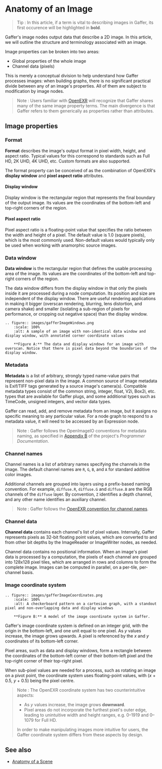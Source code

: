 # Anatomy of an Image #

> Tip :
> In this article, if a term is vital to describing images in Gaffer, its first occurence will be highlighted in **bold**.

Gaffer's image nodes output data that describe a 2D image. In this article, we will outline the structure and terminology associated with an image.

Image properties can be broken into two areas:
- Global properties of the whole image
- Channel data (pixels)

This is merely a conceptual division to help understand how Gaffer processes images: when building graphs, there is no significant practical divide between any of an image's properties. All of them are subject to modification by image nodes.

> Note :
> Users familiar with [OpenEXR](http://www.openexr.com) will recognize that Gaffer shares many of the same image property terms. The main divergence is that Gaffer refers to them generically as properties rather than attributes.


## Image properties ##

### Format ###

**Format** describes the image's output format in pixel width, height, and aspect ratio. Typical values for this correspond to standards such as Full HD, 2K UHD, 4K UHD, etc. Custom formats are also supported.

The format property can be conceived of as the combination of OpenEXR's **display window** and **pixel aspect ratio** attributes.


#### Display window ####

Display window is the rectangular region that represents the final boundary of the output image. Its values are the coordinates of the bottom-left and top-right corners of the region.


#### Pixel aspect ratio ####

Pixel aspect ratio is a floating-point value that specifies the ratio between the width and height of a pixel. The default value is 1.0 (square pixels), which is the most commonly used. Non-default values would typically only be used when working with anamorphic source images.


### Data window ###

**Data window** is the rectangular region that defines the usable processing area of the image. Its values are the coordinates of the bottom-left and top-right corners of the region.

The data window differs from the display window in that only the pixels inside it are processed during a node computation. Its position and size are independent of the display window. There are useful rendering applications in making it bigger (overscan rendering, blurring, lens distortion, and camera shake) and smaller (isolating a sub-region of pixels for performance, or cropping out negative space) than the display window.

```{eval-rst}
.. figure:: images/gafferImageWindows.png
    :scale: 100%
    :alt: A sample of an image with non-identical data window and display window, with annotated corner coordinate values

    **Figure A:** The data and display windows for an image with overscan. Notice that there is pixel data beyond the boundaries of the display window.
```


### Metadata ###

**Metadata** is a list of arbitrary, strongly typed name-value pairs that represent non-pixel data in the image. A common source of image metadata is Exif/TIFF tags generated by a source image's camera(s). Compatible metadata types consist of the common string, integer, float, V2i, Box2i, etc. types that are available for Gaffer plugs, and some additional types such as TimeCode, unsigned integers, and vector data types.

Gaffer can read, add, and remove metadata from an image, but it assigns no specific meaning to any particular value. For a node graph to respond to a metadata value, it will need to be accessed by an Expression node.

> Note :
> Gaffer follows the OpenImageIO conventions for metadata naming, as specified in [Appendix B](../../../../../share/doc/OpenImageIO/openimageio.pdf#page=397) of the project's _Programmer Documentation_.


### Channel names ###

Channel names is a list of arbitrary names specifying the channels in the image. The default channel names are `R`, `G`, `B`, and `A` for standard additive color images.

Additional channels are grouped into layers using a prefix-based naming convention. For example, `diffuse.R`, `diffuse.G` and `diffuse.B` are the RGB channels of the `diffuse` layer. By convention, `Z` identifies a depth channel, and any other name identifies an auxiliary channel.

> Note :
> Gaffer follows the [OpenEXR convention for channel names](https://openexr.com/en/latest/InterpretingDeepPixels.html).


### Channel data ###

**Channel data** contains each channel's list of pixel values. Internally, Gaffer represents pixels as 32-bit floating point values, which are converted to and from other bit depths by the ImageReader or ImageWriter nodes, as needed.

Channel data contains no positional information. When an image's pixel data is processed by a computation, the pixels of each channel are grouped into 128x128 pixel tiles, which are arranged in rows and columns to form the complete image. Images can be computed in parallel, on a per-tile, per-channel basis.


### Image coordinate system ###

```{eval-rst}
.. figure:: images/gafferImageCoordinates.png
    :scale: 100%
    :alt: A checkerboard pattern on a cartesian graph, with a standout pixel and non-overlapping data and display windows

    **Figure B:** A model of the image coordinate system in Gaffer.
```

Gaffer's image coordinate system is defined on an integer grid, with the origin in the bottom-left, and one unit equal to one pixel. As _y_ values increase, the image grows upwards. A pixel is referenced by the _x_ and _y_ coordinates of its bottom-left corner.

Pixel areas, such as data and display windows, form a rectangle between the coordinates of the bottom-left corner of their bottom-left pixel and the top-right corner of their top-right pixel.

When sub-pixel values are needed for a process, such as rotating an image on a pivot point, the coordinate system uses floating-point values, with (_x_ + 0.5, _y_ + 0.5) being the pixel centre.

> Note :
> The OpenEXR coordinate system has two counterintuitive aspects:
> - As _y_ values increase, the image grows **downward**.
> - Pixel areas do not incorporate the furthest pixel's outer edge, leading to unintuitive width and height ranges, e.g. 0–1919 and 0–1079 for Full HD.
>
> In order to make manipulating images more intuitive for users, the Gaffer coordinate system differs from these aspects by design.


## See also ##

- [Anatomy of a Scene](../../WorkingWithScenes/AnatomyOfAScene/index.md)
